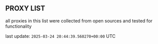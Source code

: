 ## PROXY LIST

all proxies in this list were collected from open sources and tested for functionality

last update: `2025-03-24 20:44:39.560270+00:00` UTC